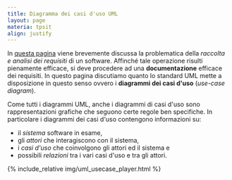 ```yaml
---
title: Diagramma dei casi d'uso UML
layout: page
materia: tpsit
align: justify
---
```


In [questa pagina](/content/tpsit/requisiti.html) viene brevemente discussa la
problematica della *raccolta e analisi dei requisiti* di un software. Affinché
tale operazione risulti pienamente efficace, si deve procedere ad una
**documentazione** efficace dei requisiti. In questo pagina discutiamo quanto
lo standard UML mette a disposizione in questo senso ovvero i **diagrammi dei
casi d'uso** (*use-case diagram*).

Come tutti i diagrammi UML, anche i diagrammi di casi d'uso sono rappresentazioni
grafiche che seguono certe regole ben specifiche. In particolare i diagrammi dei
casi d'uso contengono informazioni su:
* il *sistema* software in esame,
* gli *attori* che interagiscono con il sistema,
* i *casi d'uso* che coinvolgono gli attori ed il sistema e
* possibili *relazioni* tra i vari casi d'uso e tra gli attori.

{% include_relative img/uml_usecase_player.html %}

